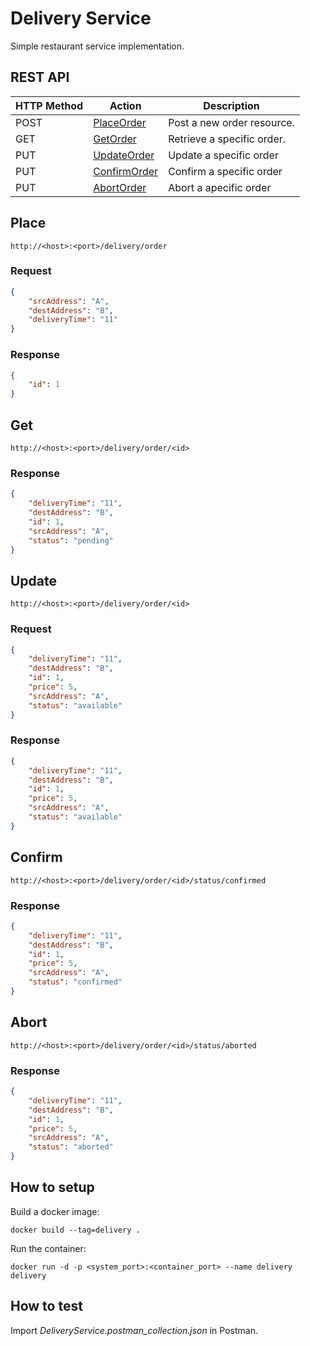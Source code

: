 # Delivery Service

Simple restaurant service implementation.

## REST API

| HTTP Method           | Action              | Description                              |
| --------------------- | ------------------- | ---------------------------------------- |
| POST                  | [PlaceOrder](#place) | Post a new order resource. |
| GET                  | [GetOrder](#get) | Retrieve a specific order. |
| PUT                  | [UpdateOrder](#update) | Update a specific order |
| PUT                  | [ConfirmOrder](#confirm) | Confirm a specific order |
| PUT                  | [AbortOrder](#abort) | Abort a apecific order |


## Place

`http://<host>:<port>/delivery/order`

### Request

```JSON
{
    "srcAddress": "A",
    "destAddress": "B",
    "deliveryTime": "11"
}
```

### Response

```JSON
{
    "id": 1
}
```

## Get

`http://<host>:<port>/delivery/order/<id>`

### Response
```JSON
{
    "deliveryTime": "11",
    "destAddress": "B",
    "id": 1,
    "srcAddress": "A",
    "status": "pending"
}
```

## Update

`http://<host>:<port>/delivery/order/<id>`

### Request

```JSON
{
    "deliveryTime": "11",
    "destAddress": "B",
    "id": 1,
    "price": 5,
    "srcAddress": "A",
    "status": "available"
}
```

### Response

```JSON
{
    "deliveryTime": "11",
    "destAddress": "B",
    "id": 1,
    "price": 5,
    "srcAddress": "A",
    "status": "available"
}
```

## Confirm

 `http://<host>:<port>/delivery/order/<id>/status/confirmed`

### Response

```JSON
{
    "deliveryTime": "11",
    "destAddress": "B",
    "id": 1,
    "price": 5,
    "srcAddress": "A",
    "status": "confirmed"
}
```

## Abort

 `http://<host>:<port>/delivery/order/<id>/status/aborted`


### Response

```JSON
{
    "deliveryTime": "11",
    "destAddress": "B",
    "id": 1,
    "price": 5,
    "srcAddress": "A",
    "status": "aborted"
}
```

## How to setup

Build a docker image:

`docker build --tag=delivery . `

Run the container:

`docker run -d -p <system_port>:<container_port> --name delivery delivery`


## How to test

Import *DeliveryService.postman_collection.json* in Postman.

<!-- TODO: add descriptions-->
